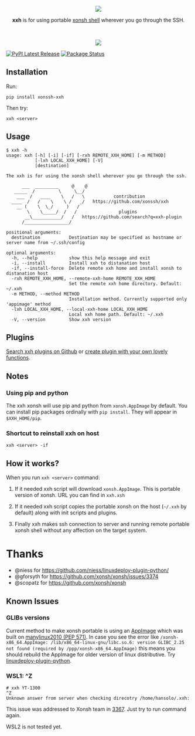 <p align="center">
  <img src="https://avatars2.githubusercontent.com/u/57318034?s=60&v=4&"><br>
  <p align="center">
    <b>xxh</b> is for using portable <a href="https://xon.sh/">xonsh shell</a> wherever you go through the SSH.
  </p>
</p>
<br>
<p align="center">  
  <a href="https://asciinema.org/a/osSEzqnmH9pMYEZibNe2K7ZL7" target="_blank"><img src="https://asciinema.org/a/osSEzqnmH9pMYEZibNe2K7ZL7.svg"></a>
</p>

[![PyPI Latest Release](https://img.shields.io/pypi/v/xonssh-xxh.svg)](https://pypi.org/project/xonssh-xxh/) [![Package Status](https://img.shields.io/pypi/status/xonssh-xxh.svg)](https://pypi.org/project/xonssh-xxh/)

## Installation
Run:
```
pip install xonssh-xxh
```
Then try:
```
xxh <server>
```

## Usage
```
$ xxh -h
usage: xxh [-h] [-i] [-if] [-rxh REMOTE_XXH_HOME] [-m METHOD]
           [-lxh LOCAL_XXH_HOME] [-V]
           [destination]

The xxh is for using the xonsh shell wherever you go through the ssh. 

      ___  _________     @    @    
   _____  /         \     \__/     
    ___  /   ____    \   /   \           contribution
  ____  /   /    \    \ /   _/   https://github.com/xonssh/xxh   
    __ (    \  \_/     )   /          
        \    \_____/  /   /                plugins            
       __\___________/   /   https://github.com/search?q=xxh-plugin
      /_________________/       

positional arguments:
  destination           Destination may be specified as hostname or server name from ~/.ssh/config

optional arguments:
  -h, --help            show this help message and exit
  -i, --install         Install xxh to distanation host
  -if, --install-force  Delete remote xxh home and install xonsh to distanation host
  -rxh REMOTE_XXH_HOME, --remote-xxh-home REMOTE_XXH_HOME
                        Set the remote xxh home directory. Default: ~/.xxh
  -m METHOD, --method METHOD
                        Installation method. Currently supported only 'appimage' method
  -lxh LOCAL_XXH_HOME, --local-xxh-home LOCAL_XXH_HOME
                        Local xxh home path. Default: ~/.xxh
  -V, --version         Show xxh version
```

## Plugins

[Search xxh plugins on Github](https://github.com/search?q=xxh-plugin) or [create plugin with your own lovely functions](README.plugins.md).

## Notes

### Using pip and python

The xxh xonsh will use pip and python from `xonsh.AppImage` by default. You can install pip packages ordinally with `pip install`. They will appear in `$XXH_HOME/pip`.

### Shortcut to reinstall xxh on host
```
xxh <server> -if
```

## How it works?

When you run `xxh <server>` command:

1. If it needed xxh script will download `xonsh.AppImage`. This is portable version of xonsh. URL you can find in `xxh.xsh`

2. If it needed xxh script copies the portable xonsh on the host (`~/.xxh` by default) along with init scripts and plugins.

3. Finally xxh makes ssh connection to server and running remote portable xonsh shell without any affection on the target system.

# Thanks

* @niess for https://github.com/niess/linuxdeploy-plugin-python/
* @gforsyth for https://github.com/xonsh/xonsh/issues/3374
* @scopatz for https://github.com/xonsh/xonsh

## Known Issues

### GLIBs versions

Current method to make xonsh portable is using an [AppImage](https://appimage.org/) which was built on [manylinux2010 (PEP 571)](https://github.com/niess/linuxdeploy-plugin-python/issues/12). In case you see the error like ``/xonsh-x86_64.AppImage: /lib/x86_64-linux-gnu/libc.so.6: version GLIBC_2.25 not found (required by /ppp/xonsh-x86_64.AppImage)`` this means you should rebuild the AppImage for older version of linux distributive. Try [linuxdeploy-plugin-python](https://github.com/niess/linuxdeploy-plugin-python/).

### WSL1: ^Z

```
# xxh YT-1300
^Z
Unknown answer from server when checking direcotry /home/hansolo/.xxh:
```
This issue was addressed to Xonsh team in [3367](https://github.com/xonsh/xonsh/issues/3367). Just try to run command again.

WSL2 is not tested yet.
